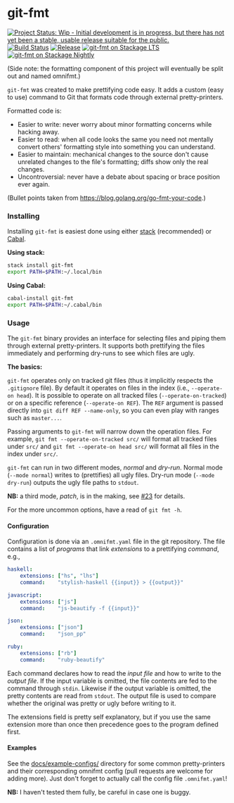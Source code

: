 # git-fmt

[![Project Status: Wip - Initial development is in progress, but there has not yet been a stable, usable release suitable for the public.](http://www.repostatus.org/badges/1.0.0/wip.svg)](http://www.repostatus.org/#wip)
[![Build Status](https://travis-ci.org/hjwylde/git-fmt.svg?branch=master)](https://travis-ci.org/hjwylde/git-fmt)
[![Release](https://img.shields.io/github/release/hjwylde/git-fmt.svg)](https://github.com/hjwylde/git-fmt/releases/latest)
[![git-fmt on Stackage LTS](http://stackage.org/package/git-fmt/badge/lts)](http://stackage.org/lts/package/git-fmt)
[![git-fmt on Stackage Nightly](http://stackage.org/package/git-fmt/badge/nightly)](http://stackage.org/nightly/package/git-fmt)

(Side note: the formatting component of this project will eventually be split out and named omnifmt.)

`git-fmt` was created to make prettifying code easy.
It adds a custom (easy to use) command to Git that formats code through external pretty-printers.

Formatted code is:

* Easier to write: never worry about minor formatting concerns while hacking away.
* Easier to read: when all code looks the same you need not mentally convert others' formatting
  style into something you can understand.
* Easier to maintain: mechanical changes to the source don't cause unrelated changes to the file's
  formatting; diffs show only the real changes.
* Uncontroversial: never have a debate about spacing or brace position ever again.

(Bullet points taken from https://blog.golang.org/go-fmt-your-code.)

### Installing

Installing `git-fmt` is easiest done using either
    [stack](https://github.com/commercialhaskell/stack) (recommended) or
    [Cabal](https://github.com/haskell/cabal).

**Using stack:**

```bash
stack install git-fmt
export PATH=$PATH:~/.local/bin
```

**Using Cabal:**

```bash
cabal-install git-fmt
export PATH=$PATH:~/.cabal/bin
```

### Usage

The `git-fmt` binary provides an interface for selecting files and piping them through external
    pretty-printers.
It supports both prettifying the files immediately and performing dry-runs to see which files are
    ugly.

**The basics:**

`git-fmt` operates only on tracked git files (thus it implicitly respects the `.gitignore` file).
By default it operates on files in the index (i.e., `--operate-on head`).
It is possible to operate on all tracked files (`--operate-on-tracked`) or on a specific reference
    (`--operate-on REF`).
The `REF` argument is passed directly into `git diff REF --name-only`, so you can even play with
    ranges such as `master...`.

Passing arguments to `git-fmt` will narrow down the operation files.
For example, `git fmt --operate-on-tracked src/` will format all tracked files under `src/` and
    `git fmt --operate-on head src/` will format all files in the index under `src/`.

`git-fmt` can run in two different modes, *normal* and *dry-run*.
Normal mode (`--mode normal`) writes to (prettifies) all ugly files.
Dry-run mode (`--mode dry-run`) outputs the ugly file paths to `stdout`.

**NB:** a third mode, *patch*, is in the making, see
    [#23](https://github.com/hjwylde/git-fmt/issues/23) for details.

For the more uncommon options, have a read of `git fmt -h`.

#### Configuration

Configuration is done via an `.omnifmt.yaml` file in the git repository.
The file contains a list of *programs* that link *extensions* to a prettifying *command*, e.g.,
```yaml
haskell:
    extensions: ["hs", "lhs"]
    command:    "stylish-haskell {{input}} > {{output}}"

javascript:
    extensions: ["js"]
    command:    "js-beautify -f {{input}}"

json:
    extensions: ["json"]
    command:    "json_pp"

ruby:
    extensions: ["rb"]
    command:    "ruby-beautify"
```

Each command declares how to read the *input file* and how to write to the *output file*.
If the input variable is omitted, the file contents are fed to the command through `stdin`.
Likewise if the output variable is omitted, the pretty contents are read from `stdout`.
The output file is used to compare whether the original was pretty or ugly before writing to it.

The extensions field is pretty self explanatory, but if you use the same extension more than once
    then precedence goes to the program defined first.

#### Examples

See the [docs/example-configs/](https://github.com/hjwylde/git-fmt/tree/master/docs/example-configs/)
    directory for some common pretty-printers and their corresponding omnifmt config (pull requests
    are welcome for adding more).
Just don't forget to actually call the config file `.omnifmt.yaml`!

**NB:** I haven't tested them fully, be careful in case one is buggy.

